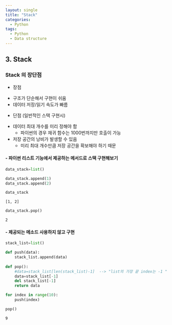```yaml
---
layout: single
title: "Stack" 
categories:
  - Python
tags:
  - Python
  - Data structure
---
```


## 3. Stack

### Stack 의 장단점
 * 장점
  - 구조가 단순해서 구현이 쉬움
  - 데이터 저장/읽기 속도가 빠름
 * 단점 (일반적인 스택 구현시)
  - 데이터 최대 개수를 미리 정해야 함
      - 파이썬의 경우 재귀 함수는 1000번까지만 호출이 가능
  - 저장 공간의 낭비가 발생할 수 있음
      - 미리 최대 개수만큼 저장 공간을 확보해야 하기 때문

####  - 파이썬 리스트 기능에서 제공하는 메서드로 스택 구현해보기


```python
data_stack=list()

data_stack.append(1)
data_stack.append(2)
```


```python
data_stack
```




    [1, 2]




```python
data_stack.pop()
```




    2



#### - 제공되는 메소드 사용하지 않고 구현


```python
stack_list=list()

def push(data):
    stack_list.append(data)
    
def pop():
    #data=stack_list[len(stack_list)-1]  --> "list의 가장 끝 index는 -1 "
    data=stack_list[-1]
    del stack_list[-1]
    return data
```


```python
for index in range(10):
    push(index)
```


```python
pop()
```




    9


